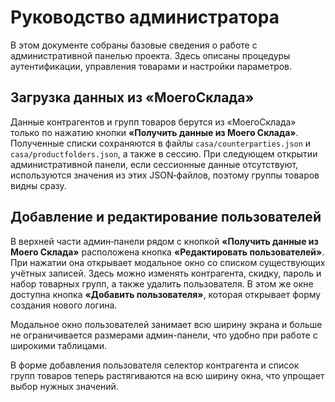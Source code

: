# Руководство администратора

В этом документе собраны базовые сведения о работе с административной панелью проекта. Здесь описаны процедуры аутентификации, управления товарами и настройки параметров.

## Загрузка данных из «МоегоСклада»

Данные контрагентов и групп товаров берутся из «МоегоСклада» только по нажатию кнопки **«Получить данные из Моего Склада»**. Полученные списки сохраняются в файлы `casa/counterparties.json` и `casa/productfolders.json`, а также в сессию. При следующем открытии административной панели, если сессионные данные отсутствуют, используются значения из этих JSON‑файлов, поэтому группы товаров видны сразу.

## Добавление и редактирование пользователей

В верхней части админ‑панели рядом с кнопкой **«Получить данные из Моего Склада»** расположена кнопка **«Редактировать пользователей»**. При нажатии она открывает модальное окно со списком существующих учётных записей. Здесь можно изменять контрагента, скидку, пароль и набор товарных групп, а также удалить пользователя. В этом же окне доступна кнопка **«Добавить пользователя»**, которая открывает форму создания нового логина.

Модальное окно пользователей занимает всю ширину экрана и больше не ограничивается размерами админ-панели, что удобно при работе с широкими таблицами.

В форме добавления пользователя селектор контрагента и список групп товаров теперь растягиваются на всю ширину окна, что упрощает выбор нужных значений.
